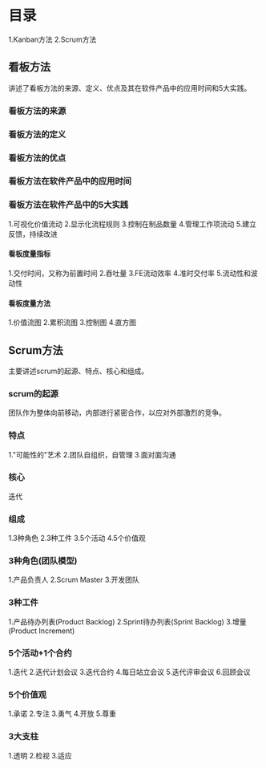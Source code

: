 # 目录
1.Kanban方法
2.Scrum方法

## 看板方法
讲述了看板方法的来源、定义、优点及其在软件产品中的应用时间和5大实践。

### 看板方法的来源
### 看板方法的定义
### 看板方法的优点
### 看板方法在软件产品中的应用时间
### 看板方法在软件产品中的5大实践
1.可视化价值流动
2.显示化流程规则
3.控制在制品数量
4.管理工作项流动
5.建立反馈，持续改进

#### 看板度量指标
1.交付时间，又称为前置时间
2.吞吐量
3.FE流动效率
4.准时交付率
5.流动性和波动性

#### 看板度量方法
1.价值流图
2.累积流图
3.控制图
4.直方图

## Scrum方法
主要讲述scrum的起源、特点、核心和组成。

### scrum的起源
团队作为整体向前移动，内部进行紧密合作，以应对外部激烈的竞争。

### 特点
1."可能性的"艺术
2.团队自组织，自管理
3.面对面沟通

### 核心
迭代

### 组成
1.3种角色
2.3种工件
3.5个活动
4.5个价值观

### 3种角色(团队模型)
1.产品负责人
2.Scrum Master
3.开发团队

### 3种工件
1.产品待办列表(Product Backlog)
2.Sprint待办列表(Sprint Backlog)
3.增量(Product Increment)

### 5个活动+1个合约
1.迭代
2.迭代计划会议
3.迭代合约
4.每日站立会议
5.迭代评审会议
6.回顾会议

### 5个价值观
1.承诺
2.专注
3.勇气
4.开放
5.尊重

### 3大支柱
1.透明
2.检视
3.适应
